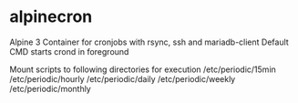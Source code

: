 # alpinecron
Alpine 3 Container for cronjobs with rsync, ssh and mariadb-client
Default CMD starts crond in foreground

Mount scripts to following directories for execution
/etc/periodic/15min
/etc/periodic/hourly
/etc/periodic/daily
/etc/periodic/weekly
/etc/periodic/monthly


